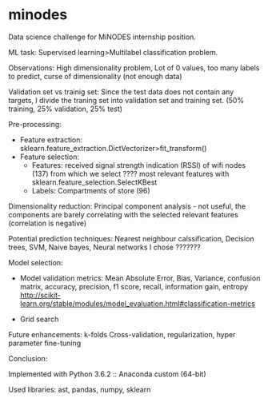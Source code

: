 # minodes
Data science challenge for MiNODES internship position.

ML task: Supervised learning>Multilabel classification problem.

Observations: High dimensionality problem, Lot of 0 values, too many labels to predict, curse of dimensionality (not enough data)

Validation set vs trainig set: Since the test data does not contain any targets, I divide the traning set into validation set and training set. (50% training, 25% validation, 25% test)

Pre-processing: 
- Feature extraction: sklearn.feature_extraction.DictVectorizer>fit_transform() 
- Feature selection: 
	- Features: received signal strength indication (RSSI) of wifi nodes (137) from which we select ???? most relevant features with sklearn.feature_selection.SelectKBest
	- Labels: Compartments of store (96)
 
Dimensionality reduction: Principal component analysis - not useful, the components are barely correlating with the selected relevant features (correlation is negative)

Potential prediction techniques: Nearest neighbour calssification, Decision trees, SVM, Naive bayes, Neural networks
I chose ???????

Model selection:
- Model validation metrics: Mean Absolute Error, Bias, Variance, confusion matrix, accuracy, precision, f1 score, recall, information gain, entropy
http://scikit-learn.org/stable/modules/model_evaluation.html#classification-metrics

- Grid search


Future enhancements: k-folds Cross-validation, regularization, hyper parameter fine-tuning

Conclusion:

Implemented with Python 3.6.2 :: Anaconda custom (64-bit)

Used libraries: ast, pandas, numpy, sklearn



